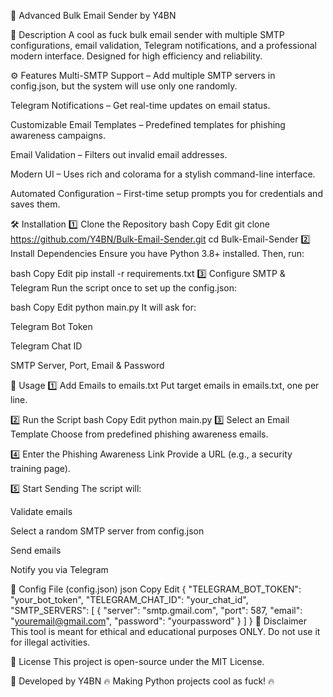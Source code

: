 📧 Advanced Bulk Email Sender by Y4BN

🚀 Description
A cool as fuck bulk email sender with multiple SMTP configurations, email validation, Telegram notifications, and a professional modern interface. Designed for high efficiency and reliability.

⚙️ Features
Multi-SMTP Support – Add multiple SMTP servers in config.json, but the system will use only one randomly.

Telegram Notifications – Get real-time updates on email status.

Customizable Email Templates – Predefined templates for phishing awareness campaigns.

Email Validation – Filters out invalid email addresses.

Modern UI – Uses rich and colorama for a stylish command-line interface.

Automated Configuration – First-time setup prompts you for credentials and saves them.

🛠️ Installation
1️⃣ Clone the Repository
bash
Copy
Edit
git clone https://github.com/Y4BN/Bulk-Email-Sender.git
cd Bulk-Email-Sender
2️⃣ Install Dependencies
Ensure you have Python 3.8+ installed. Then, run:

bash
Copy
Edit
pip install -r requirements.txt
3️⃣ Configure SMTP & Telegram
Run the script once to set up the config.json:

bash
Copy
Edit
python main.py
It will ask for:

Telegram Bot Token

Telegram Chat ID

SMTP Server, Port, Email & Password

📌 Usage
1️⃣ Add Emails to emails.txt
Put target emails in emails.txt, one per line.

2️⃣ Run the Script
bash
Copy
Edit
python main.py
3️⃣ Select an Email Template
Choose from predefined phishing awareness emails.

4️⃣ Enter the Phishing Awareness Link
Provide a URL (e.g., a security training page).

5️⃣ Start Sending
The script will:

Validate emails

Select a random SMTP server from config.json

Send emails

Notify you via Telegram

🔄 Config File (config.json)
json
Copy
Edit
{
    "TELEGRAM_BOT_TOKEN": "your_bot_token",
    "TELEGRAM_CHAT_ID": "your_chat_id",
    "SMTP_SERVERS": [
        {
            "server": "smtp.gmail.com",
            "port": 587,
            "email": "youremail@gmail.com",
            "password": "yourpassword"
        }
    ]
}
🛑 Disclaimer
This tool is meant for ethical and educational purposes ONLY.
Do not use it for illegal activities.

📜 License
This project is open-source under the MIT License.

🚀 Developed by Y4BN
🔥 Making Python projects cool as fuck! 🔥
